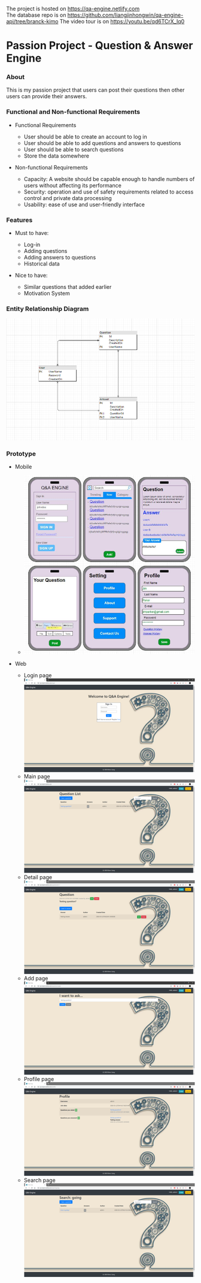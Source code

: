 The project is hosted on https://qa-engine.netlify.com  
The database repo is on https://github.com/liangjinhongwin/qa-engine-api/tree/branck-kimo 
The video tour is on https://youtu.be/qd6TCrX_Iq0  

# Passion Project - Question & Answer Engine

### About
This is my passion project that users can post their questions then other users can provide their answers.

### Functional and Non-functional Requirements
- Functional Requirements
  - User should be able to create an account to log in
  - User should be able to add questions and answers to questions
  - User should be able to search questions
  - Store the data somewhere
  
- Non-functional Requirements
  - Capacity: A website should be capable enough to handle numbers of users without affecting its performance
  - Security: operation and use of safety requirements related to access control and private data processing
  - Usability: ease of use and user-friendly interface
  
### Features
 - Must to have:
   - Log-in
   - Adding questions
   - Adding answers to questions
   - Historical data
   
 - Nice to have:
   - Similar questions that added earlier
   - Motivation System
   
### Entity Relationship Diagram
![erd](./assets/qa_engine_erd.PNG)

### Prototype
 - Mobile
   - ![prototype](./assets/qa_engine_prototype.JPG)

 - Web
   - Login page
     ![login](./assets/login.PNG)
   - Main page
     ![main](./assets/main.PNG)
   - Detail page
     ![detail](./assets/detail.PNG)
   - Add page
     ![add](./assets/add.PNG)
   - Profile page
     ![profile](./assets/profile.PNG)
   - Search page
     ![search](./assets/search.PNG)